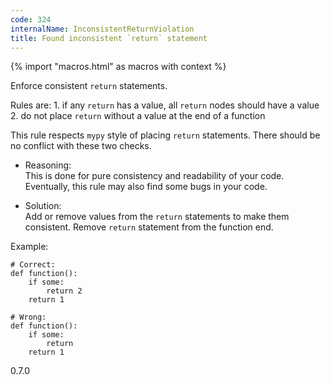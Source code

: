 ```yaml
---
code: 324
internalName: InconsistentReturnViolation
title: Found inconsistent `return` statement
---
```


{% import "macros.html" as macros with context %}

Enforce consistent `return` statements.

Rules are: 1. if any `return` has a value, all `return` nodes should
have a value 2. do not place `return` without a value at the end of a
function

This rule respects `mypy` style of placing `return` statements. There
should be no conflict with these two checks.

  - Reasoning:  
    This is done for pure consistency and readability of your code.
    Eventually, this rule may also find some bugs in your code.

  - Solution:  
    Add or remove values from the `return` statements to make them
    consistent. Remove `return` statement from the function end.

Example:

    # Correct:
    def function():
        if some:
            return 2
        return 1
    
    # Wrong:
    def function():
        if some:
            return
        return 1

<div class="versionadded">

0.7.0

</div>